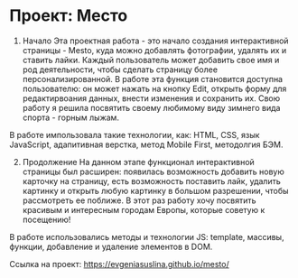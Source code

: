 # Проект: Место

1) Начало
Эта проектная работа - это начало создания интерактивной страницы - Mesto, куда можно добавлять фотографии, удалять их и ставить лайки. Каждый пользователь может добавить свое имя и род деятельности, чтобы сделать страницу более персонализированной. В работе эта функция становится доступна пользователю: он может нажать на кнопку Edit, открыть форму для редактирвоания данных, внести изменения и сохранить их. 
Свою работу я решила посвятить своему любимому виду зимнего вида спорта - горным лыжам. 

В работе импользовала такие технологии, как: HTML, CSS, язык JavaScript, адапитивная верстка, метод Mobile First, методолгия БЭМ.

2) Продолжение
На данном этапе функционал интерактивной страницы был расширен: появилась возможность добавить новую карточку на страницу, есть возможность поставить лайк, удалить картинку и открыть любую картинку в большом разрешении, чтобы рассмотреть ее поближе.
В этот раз работу хочу посвятить красивым и интересным городам Европы, которые советую к посещению!

В работе использовались методы и технологии JS: template, массивы, функции, добавление и удаление элементов в DOM.

Ссылка на проект: https://evgeniasuslina.github.io/mesto/


